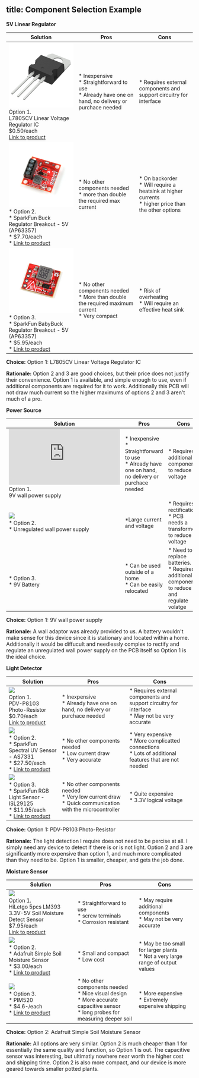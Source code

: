 title: Component Selection Example
---

**5V Linear Regulator**

| **Solution**                                                                                                                                                                                      | **Pros**                                                                                                                                    | **Cons**                                                                                            |
| ------------------------------------------------------------------------------------------------------------------------------------------------------------------------------------------------- | ------------------------------------------------------------------------------------------------------------------------------------------- | --------------------------------------------------------------------------------------------------- |
| ![](Image1.JPG)<br>Option 1.<br> L7805CV Linear Voltage Regulator IC<br>$0.50/each<br>[Link to product](https://www.digikey.com/en/products/detail/stmicroelectronics/L7805CV/585964)| \* Inexpensive<br>\* Straightforward to use<br>\* Already have one on hand, no delivery or purchace needed                                               | \* Requires external components and support circuitry for interface |
| ![](Image2.jpg)<br>\* Option 2. <br>\* SparkFun Buck Regulator Breakout - 5V (AP63357) <br>\* $7.70/each <br>\* [Link to product](https://www.sparkfun.com/sparkfun-buck-regulator-breakout-5v-ap63357.html) | \* No other components needed <br>\* more than double the required max current | * On backorder <br>\* Will require a heatsink at higher currents <br>\* higher price than the other options                                                         |
| ![](Image3.jpg)<br>\* Option 3. <br>\* SparkFun BabyBuck Regulator Breakout - 5V (AP63357) <br>\* $5.95/each <br>\* [Link to product](https://www.sparkfun.com/sparkfun-babybuck-regulator-breakout-5v-ap63357.html) | \* No other components needed <br>\* More than double the required maximum current <br>\* Very compact | * Risk of overheating <br>\* Will require an effective heat sink                                                         |


**Choice:** Option 1: L7805CV Linear Voltage Regulator IC

**Rationale:** Option 2 and 3 are good choices, but their price does not justify their convenience. Option 1 is available, and simple enough to use, even if additional components are required for it to work. Additionally this PCB will not draw much current so the higher maximums of options 2 and 3 aren't much of a pro.


**Power Source**


| **Solution**                                                                                                                                                                                      | **Pros**                                                                                                                                    | **Cons**                                                                                            |
| ------------------------------------------------------------------------------------------------------------------------------------------------------------------------------------------------- | ------------------------------------------------------------------------------------------------------------------------------------------- | --------------------------------------------------------------------------------------------------- |
| ![](https://www.sparkfun.com/adjustable-voltage-wall-adapter-power-supply-5v-15v.html)<br>Option 1.<br> 9V wall power supply| \* Inexpensive<br>\* Straightforward to use<br>\* Already have one on hand, no delivery or purchace needed                                               | \* Requires additional components to reduce voltage |
| ![](https://dreamdesigndiy.com/easy-electrical-outlet-cover-tip/)<br>\* Option 2. <br>\* Unregulated wall power supply| \*Large current and voltage | * Requires rectification <br>\* PCB needs a transformer to reduce voltage                                                         |
| ![]()<br>\* Option 3. <br>\* 9V Battery| \* Can be used outside of a home <br>\* Can be easily relocated | * Need to replace batteries. <br>\* Requires additional components to reduce and regulate volatge

**Choice:** Option 1: 9V wall power supply

**Rationale:** A wall adaptor was already provided to us. A battery wouldn't make sense for this device since it is stationary and located within a home. Additionally it would be diffucult and needlessly complex to rectify and regulate an unregulated wall power supply on the PCB itself so Option 1 is the ideal choice.


**Light Detector**

| **Solution**                                                                                                                                                                                      | **Pros**                                                                                                                                    | **Cons**                                                                                            |
| ------------------------------------------------------------------------------------------------------------------------------------------------------------------------------------------------- | ------------------------------------------------------------------------------------------------------------------------------------------- | --------------------------------------------------------------------------------------------------- |
| ![](https://mm.digikey.com/Volume0/opasdata/d220001/derivates/6/001/167/344/MFG_PDV-P8103_web%28640x640%29.jpg?hidebanner=true)<br>Option 1.<br> PDV-P8103 Photo-Resistor<br>$0.70/each<br>[Link to product](https://www.digikey.com/en/products/detail/advanced-photonix/PDV-P8103/480610)| \* Inexpensive<br>\* Already have one on hand, no delivery or purchace needed                                               | \* Requires external components and support circuitry for interface <br>\* May not be very accurate|
| ![](https://www.sparkfun.com/media/catalog/product/cache/a793f13fd3d678cea13d28206895ba0c/2/3/23517-Spectral-UV-Sensor_Feature.jpg)<br>\* Option 2. <br>\* SparkFun Spectral UV Sensor - AS7331 <br>\* $27.50/each <br>\* [Link to product](https://www.sparkfun.com/sparkfun-spectral-uv-sensor-as7331-qwiic.html) | \* No other components needed <br>\* Low current draw <br> \* Very accurate| * Very expensive <br>\*  More complicatted connections <br>\* Lots of additional features that are not needed   |
| ![](https://www.sparkfun.com/media/catalog/product/cache/a793f13fd3d678cea13d28206895ba0c/1/2/12829-01.jpg)<br>\* Option 3. <br>\* SparkFun RGB Light Sensor - ISL29125 <br>\* $11.95/each <br>\* [Link to product](https://www.sparkfun.com/sparkfun-rgb-light-sensor-isl29125.html) | \* No other components needed <br>\* Very low current draw<br>\* Quick communication with the microcontroller| * Quite expensive <br>\* 3.3V logical voltage                              |


**Choice:** Option 1: PDV-P8103 Photo-Resistor

**Rationale:** The light detection I require does not need to be percise at all. I simply need any device to detect if there is or is not light. Option 2 and 3 are significantly more expensive than option 1, and much more complicated than they need to be. Option 1 is smaller, cheaper, and gets the job done.




**Moisture Sensor**

| **Solution**                                                                                                                                                                                      | **Pros**                                                                                                                                    | **Cons**                                                                                            |
| ------------------------------------------------------------------------------------------------------------------------------------------------------------------------------------------------- | ------------------------------------------------------------------------------------------------------------------------------------------- | --------------------------------------------------------------------------------------------------- |
| ![](https://www.sparkfun.com/media/catalog/product/cache/a793f13fd3d678cea13d28206895ba0c/1/3/13637-01.jpg)<br>Option 1.<br> HiLetgo 5pcs LM393 3.3V-5V Soil Moisture Detect Sensor<br>$7.95/each<br>[Link to product](https://www.sparkfun.com/sparkfun-soil-moisture-sensor-with-screw-terminals.html)| \* Straightforward to use<br>\* screw terminals <br>\* Corrosion resistant                                             | \* May require additional components<br>\* May not be very accurate|
| ![](https://cdn-shop.adafruit.com/970x728/6362-00.jpg)<br>\* Option 2. <br>\* Adafruit Simple Soil Moisture Sensor <br>\* $3.00/each <br>\* [Link to product](https://www.adafruit.com/product/6362) | \* Small and compact <br>\* Low cost | * May be too small for larger plants <br>\*  Not a very large range of output values    |
| ![](https://mm.digikey.com/Volume0/opasdata/d220001/medias/images/4340/MFG_PIM520.jpg?hidebanner=true)<br>\* Option 3. <br>\* PIM520 <br>\* $4.6-/each <br>\* [Link to product](https://www.digikey.com/en/products/detail/pimoroni-ltd/PIM520/13537122) | \* No other components needed <br>\* Nice visual design<br>\* More accurate capacitive sensor<br>\* long probes for measuring deeper soil| * More expensive <br>\* Extremely expensive shipping                             |


**Choice:** Option 2: Adafruit Simple Soil Moisture Sensor

**Rationale:** All options are very similar. Option 2 is much cheaper than 1 for essentially the same quality and function, so Option 1 is out. The capacitive sensor was interesting, but ultimatly nowhere near worth the higher cost and shipping time. Option 2 is also more compact, and our device is more geared towards smaller potted plants.


